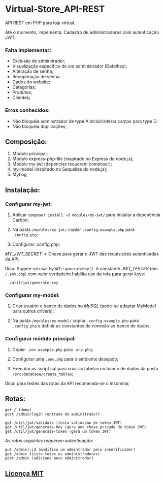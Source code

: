 # Virtual-Store_API-REST
 API REST em PHP para loja virtual.

 Até o momento, impementa:
 Cadastro de adminstradores com autenticação JWT;

### Falta implementar:
 - Exclusão de adminitrador;
 - Visualização específica de um administrador (Detalhes);
 - Alteração de senha;
 - Recuperação de senha;
 - Dados do website;
 - Categorias;
 - Produtos;
 - Clientes;
 
### Erros conhecidos:
 - Não bloqueia adminstrador de type A incluir/alterar campo para type D;
 - Não bloqueia duplicações; 


## Composição:
 1) Módulo principal;
 2) Módulo express-php-lite (inspirado no Express do node.js);
 3) Módulo my-jwt (depencias requerem composer);
 4) my-model (inspirado no Sequelize do node.js);
 5) MyLog;


## Instalação:

### Configurar my-jwt:
 
 1) Aplicar `composer install -d modules/my-jwt/` para instalar a depenência Carbon;

 2) Na pasta `/modules/my-jwt/` copiar `.config.example.php` para `.config.php`;

 3) Configurar .config.php:

  *MY_JWT_SECRET* ->  Chave para gerar o JWT das requisições autenticadas da API;
    
  Dica: Sugere-se usar `MyJWT::generateKey()`.
  A constante *JWT_TESTES* (em `/.env.php`) com valor verdadeiro habilita uso da rota para gerar keys:
       
      /util/jwt/generate-key

### Configurar my-model:

  1) Criar usuário e banco de dados no *MySQL* (pode-se adaptar MyModel para outros drivers);

  2) Na pasta `/modules/my-model/` copiar `.config.example.php` para `.config.php` e definir as constantes de conexão ao banco de dados;

### Configurar módulo principal:
 
 1) Copiar `.env.example.php` para `.env.php`;

 2) Configurar uma `.env.php` para o ambiente desejado;

 3) Executar os script sql para criar as tabelas no banco de dados da pasta `/src/database/create_tables`;

 Dica: para testes das rotas da API recomenda-se o Insomnia;


## Rotas:

    get / (Home)
    post /admin/login (entrada do adminitrador)
  
    get /util/jwt/validate (testa validação de token JWT)
    get /util/jwt/generate-key (gera uma chave privada de token JWT)
    get /util/jwt/generate-token (gera um token JWT)

  *As rotas seguintes requerem autenticação:*

    put /admin/:id (modifica um admintrador pelo identificador)
    get /admin (Lista totos os administradores)
    post /admin (adiciona novo adminitrador)


## <a href="LICENSE">Licença MIT</a>
